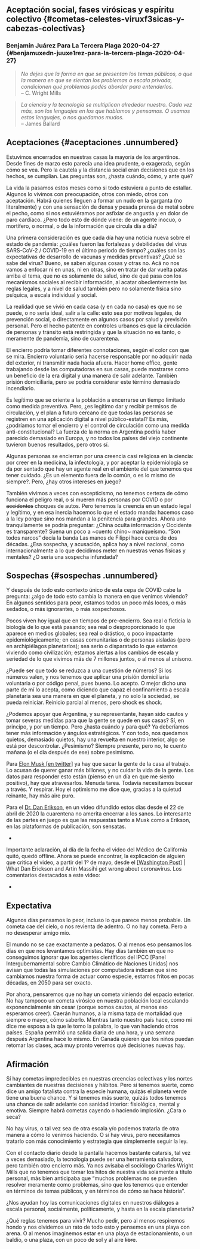 Aceptación social, fases virósicas y espíritu colectivo {#cometas-celestes-viruxf3sicas-y-cabezas-colectivas}
-------------------------------------------------------

### Benjamín Juárez Para La Tercera Plaga 2020-04-27 {#benjamuxedn-juuxe1rez-para-la-tercera-plaga-2020-04-27}

> *No dejes que la forma en que se presentan los temas públicos, o que
> la manera en que se sientan los problemas a escala privada,
> condicionen qué problemas podés abordar para entenderlos.*\
> – C. Wright Mills

> *La ciencia y la tecnología se multiplican alrededor nuestro. Cada vez
> más, son los lenguajes en los que hablamos y pensamos. O usamos estos
> lenguajes, o nos quedamos mudos.*\
> – James Ballard

Aceptaciones {#aceptaciones .unnumbered}
------------

Estuvimos encerrados en nuestras casas la mayoría de los argentinos.
Desde fines de marzo esto parecía una idea prudente, o exagerada, según
cómo se vea. Pero la cautela y la distancia social eran decisiones que
en los hechos, se cumplían. Las preguntas son, ¿hasta cuándo, cómo, y
ante qué?

La vida la pasamos estos meses como si todo estuviera a punto de
estallar. Algunos lo vivimos con preocupación, otros con miedo, otros
con aceptación. Habrá quienes lleguen a formar un nudo en la garganta
(no literalmente) y con una sensación de densa y pesada prensa de metal
sobre el pecho, como si nos estuviéramos por asfixiar de angustia y en
dolor de paro cardíaco. ¿Pero todo esto de dónde viene: de un agente
inocuo, o mortífero, o normal, o de la información que circula día a
día?

Una primera consideración es que cada día hay una noticia nueva sobre el
estado de pandemia: ¿cuáles fueron las fortalezas y debilidades del
virus SARS-CoV-2 / COVID-19 en el último periodo de tiempo? ¿cuáles son
las expectativas de desarrollo de vacunas y medidas preventivas? ¿Qué se
sabe del virus? Bueno, se saben algunas cosas y otras no. Acá no nos
vamos a enfocar ni en unas, ni en otras, sino en tratar de dar vuelta
patas arriba el tema, que no es solamente de salud, sino de qué pasa con
los mecanismos sociales al recibir información, al acatar obedientemente
las reglas legales, y a nivel de salud también pero no solamente física
sino psíquica, a escala individual y social.

La realidad que se vivió en cada casa (y en cada no casa) es que no se
puede, o no sería ideal, salir a la calle: esto sea por motivos legales,
de prevención social, o directamente en algunos casos por salud y
previsión personal. Pero el hecho patente en controles urbanos es que la
circulación de personas y tránsito está restringida y que la situación
no es tanto, o meramente de pandemia, sino de cuarentena.

El encierro podría tomar diferentes connotaciones, según el color con
que se mira. Encierro voluntario sería hacerse responsable por no
adquirir nada del exterior, ni transmitir nada hacia afuera. Hacer home
office, gente trabajando desde las computadoras en sus casas, puede
mostrarse como un beneficio de la era digital y una manera de salir
adelante. También prisión domiciliaria, pero se podría considerar este
término demasiado incendiario.

Es legítimo que se oriente a la población a encerrarse un tiempo
limitado como medida preventiva. Pero, ¿es legítimo dar y recibir
permisos de circulación, y el plan a futuro cercano de que todas las
personas se registren en una aplicación digital a nivel público-estatal?
Es más, ¿podríamos tomar el encierro y el control de circulación como
una medida anti-constitucional? La fuerza de la norma en Argentina
podría haber parecido demasiado en Europa, y no todos los países del
viejo continente tuvieron buenos resultados, pero otros sí.

Algunas personas se encierran por una creencia casi religiosa en la
ciencia: por creer en la medicina, la infectología, y por aceptar la
epidemiología se da por sentado que hay un agente real en el ambiente
del que tenemos que tener cuidado. ¿Es un elemento fuera de lo común, o
es lo mismo de siempre?. Pero, ¿hay otros intereses en juego?

También vivimos a veces con escepticismo, no tenemos certeza de cómo
funciona el peligro real, o si mueren más personas por COVID o por
~~accidentes~~ choques de autos. Pero tenemos la creencia en un estado
legal y legítimo, y en esa inercia hacemos lo que el estado manda:
hacemos caso a la ley porque sino nos mandan a la penitencia para
grandes. Ahora uno tranquilamente se podría preguntar: ¿China oculta
información y Occidente es transparente? Suena un poco a \~cuento
chino\~ maniqueísmo. “Son todos narcos” decía la banda Las manos de
Filippi hace cerca de dos décadas. ¿Esa sospecha, y acusación, aplica
hoy a nivel nacional, como internacionalmente a lo que decidimos meter
en nuestras venas físicas y mentales? ¿O sería una sospecha infundada?

Sospechas {#sospechas .unnumbered}
---------

Y después de todo esto contexto único de esta cepa de COVID cabe la
pregunta: ¿algo de todo esto cambia la manera en que venimos viviendo?
En algunos sentidos para peor, estamos todos un poco más locos, o más
sedados, o más ignorantes, o más sospechosos.

Pocos viven hoy igual que en tiempos de pre-encierro. Sea real o
ficticia la biología de lo que está pasando; sea real o desproporcionado
lo que aparece en medios globales; sea real o drástico, o poco
impactante epidemiológicamente; en casas comunitarias o de personas
aisladas (pero en archipiélagos planetarios); sea serio o disparatado lo
que estamos viviendo como civilización; estamos alertas a los cambios de
escala y seriedad de lo que vivimos más de 7 millones juntos, o al menos
al unísono.

¿Puede ser que todo se reduzca a una cuestión de números? Si los números
valen, y nos tenemos que aplicar una prisión domiciliaria voluntaria o
por código penal, pues bueno. Lo acepto. O mejor dicho una parte de mí
lo acepta, como diciendo que capaz el confinamiento a escala planetaria
sea una manera en que el planeta, y no solo la sociedad, se pueda
reiniciar. Reinicio parcial al menos, pero shock es shock.

¿Podemos apoyar que Argentina, y su representante, hayan sido cautos y
tomar severas medidas para que la gente se quede en sus casas? Sí, en
principo, y por un tiempo. Pero ¿hasta cuándo y para qué? Ya deberíamos
tener más información y ángulos estratégicos. Y con todo, nos quedamos
quietos, demasiado quietos, hay una revuelta en nuestro interior, algo
se está por descontrolar. ¿Pesimismo? Siempre presente, pero no, te
cuento mañana (o el día después de ese) sobre pesimismo.

Para [Elon Musk \[en
twitter\]](https://twitter.com/elonmusk/status/1255380013488189440) ya
hay que sacar la gente de la casa al trabajo. Lo acusan de querer ganar
más billones, y no cuidar la vida de la gente. Los datos para responder
esto están (pienso en un día en que me siento positivo), hay que
atravesarlos. Menuda tarea. Todavía necesitamos bucear a través. Y
respirar. Hoy el optimismo me dice que, gracias a la quietud reinante,
hay más aire ~~puro~~.

Para el [Dr. Dan
Erikson](https://www.youtube.com/watch?v=_F_bgOEMFQg&feature=youtu.be),
en un video difundido estos días desde el 22 de abril de 2020 la
cuarentena no amerita encerrar a los sanos. Lo interesante de las partes
en juego es que las respuestas tanto a Musk como a Erikson, en las
plataformas de publicación, son sensatas.

-   

Importante aclaración, al día de la fecha el video del Médico de
California quitó, quedó offline. Ahora se puede encontrar, la
explicación de alguien que critica el video, a partir del 1º de mayo,
desde el [\[Washington
Post\]](https://www.youtube.com/watch?v=59JwT08mhFI) | What Dan Erickson
and Artin Massihi get wrong about coronavirus. Los comentarios
destacados a este video:

-   

Expectativa
-----------

Algunos días pensamos lo peor, incluso lo que parece menos probable. Un
cometa cae del cielo, o nos revienta de adentro. O no hay cometa. Pero a
no desesperar amigo mío.

El mundo no se cae exactamente a pedazos. O al menos eso pensamos los
días en que nos levantamos optimistas. Hay días también en que no
conseguimos ignorar que los agentes científicos del IPCC \[Panel
Intergubernamental sobre Cambio Climático de Naciones Unidas\] nos
avisan que todas las simulaciones por computadora indican que si no
cambiamos nuestra forma de actuar como especie, estamos fritos en pocas
décadas, en 2050 para ser exacto.

Por ahora, pensaremos que no hay un cometa viniendo del espacio
exterior. No hay tampoco un cometa virósico en nuestra población local
escalando exponencialmente sin cesar (porque somos cautos, al menos eso
esperamos creer). Caerán humanos, a la misma taza de mortalidad que
siempre o mayor, cómo saberlo. Mientras tanto nuestro país hace, como mi
dice me esposa a la que le tomo la palabra, lo que van haciendo otros
países. España permitió una salida diaria de una hora, y una semana
después Argentina hace lo mismo. En Canadá quieren que los niños puedan
retomar las clases, acá muy pronto veremos qué decisiones nuevas hay.

Afirmación
----------

Sí hay cometas impredecibles en nuestras creencias colectivas y los
nortes cambiantes de nuestras decisiones y hábitos. Pero si tenemos
suerte, como dice un amigo fatalista contra la especie humana, quizás el
planeta verde tiene una buena chance. Y si tenemos más suerte, quizás
todos tenemos una chance de salir adelante con sanidad interior:
fisiológica, mental y emotiva. Siempre habrá cometas cayendo o haciendo
implosión. ¿Cara o seca?

No hay virus, o tal vez sea de otra escala y/o podemos tratarla de otra
manera a cómo lo venimos haciendo. O sí hay virus, pero necesitamos
tratarlo con más conocimiento y estrategia que simplemente seguir la
ley.

Con el contacto diario desde la pantalla hacemos bastante catarsis, tal
vez a veces demasiado, la tecnología puede ser una herramienta
salvadora, pero también otro encierro más. Ya nos avisaba el sociólogo
Charles Wright Mills que no tenemos que tomar los hitos de nuestra vida
solamente a título personal, más bien anticipaba que “muchos problemas
no se pueden resolver meramente como problemas, sino que los tenemos que
entender en términos de temas públicos, y en términos de cómo se hace
historia”.

¿Nos ayudan hoy las comunicaciones digitales en nuestros diálogos a
escala personal, socialmente, políticamente, y hasta en la escala
planetaria?

¿Qué reglas tenemos para vivir? Mucho pedir, pero al menos respiremos
hondo y nos olvidemos un rato de todo esto y pensemos en una playa con
arena. O al menos imaginemos estar en una playa de estacionamiento, o un
baldío, o una plaza, con un poco de sol y al aire ~~libre~~.
